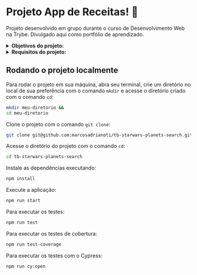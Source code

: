 # Projeto App de Receitas! :cake:
Projeto desenvolvido em grupo durante o curso de Desenvolvimento Web na Trybe. Divulgado aqui como portfólio de aprendizado.

<details>
<summary><strong>Objetivos do projeto:</strong></summary>

  * Desenvolver um app de receitas, utilizando o que há de mais moderno dentro do ecossistema `React`: _Hooks_ e _Context API_. Nele será possível: ver, buscar, filtrar, favoritar e acompanhar o progresso de preparação de receitas de comidas e bebidas. ⚠️ A base de dados serão 2 APIs distintas, uma para comidas e outra para bebidas..
  * Verificar se eu era capaz de:
    * Utilizar a `Context API` do `React` para gerenciar estado.
    * Utilizar o `React Hook useState`.
    * Utilizar o `React Hook useContext`.
    * Utilizar o `React Hook useEffect`.
    * Criar `React Hooks` customizados.
    * Escrever testes para garantir que sua aplicação possua uma boa cobertura de testes.
</details>
<details>
<summary><strong> Requisitos do projeto:</strong></summary>

  * Fazer uma requisição para o endpoint `/planets` da API de Star Wars e preencha uma tabela com os dados retornados, com exceção dos da coluna `residents`.
  * Criar um filtro de texto para a tabela.
  * Criar um filtro para valores numéricos.
  * Implementar múltiplos filtros numéricos.
  * Desenvolver testes para atingir 30% de cobertura total da aplicação.
  * Não utilizar filtros repetidos.
  * Apagar um filtro de valor numérico ao clicar no ícone de X de um dos filtros e apaguar todas filtragens numéricas simultaneamente ao clicar em outro botão de Remover todas filtragens.
  * Desenvolver testes para atingir 60% de cobertura total da aplicação.
  * Ordenar as colunas de forma ascendente ou descendente.
</details>
  
## Rodando o projeto localmente

Para rodar o projeto em sua máquina, abra seu terminal, crie um diretório no local de sua preferência com o comando `mkdir` e acesse o diretório criado com o comando `cd`:

```bash
mkdir meu-diretorio &&
cd meu-diretorio
```

Clone o projeto com o comando `git clone`:

```bash
git clone git@github.com:marcosadrianoti/tb-starwars-planets-search.git
```

Acesse o diretório do projeto com o comando `cd`:

```bash
cd tb-starwars-planets-search
```

Instale as dependências executando:

```bash
npm install
```

Execute a aplicação:

```bash
npm run start
```

Para executar os testes:

```bash
npm run test
```

Para executar os testes de cobertura:

```bash
npm run test-coverage
```
Para executar os testes com o Cypress:

```bash
npm run cy:open
```

